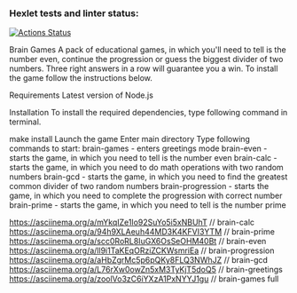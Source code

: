### Hexlet tests and linter status:
[![Actions Status](https://github.com/VasiliiLvov/js-starter-project-44/actions/workflows/hexlet-check.yml/badge.svg)](https://github.com/VasiliiLvov/js-starter-project-44/actions)

Brain Games
A pack of educational games, in which you'll need to tell is the number even, continue the progression or guess the biggest divider of two numbers. Three right answers in a row will guarantee you a win. To install the game follow the instructions below.

Requirements
Latest version of Node.js

Installation
To install the required dependencies, type following command in terminal.

make install
Launch the game
Enter main directory
Type following commands to start:
brain-games - enters greetings mode
brain-even - starts the game, in which you need to tell is the number even
brain-calc - starts the game, in which you need to do math operations with two random numbers
brain-gcd - starts the game, in which you need to find the greatest common divider of two random numbers
brain-progression - starts the game, in which you need to complete the progression with correct number
brain-prime - starts the game, in which you need to tell is the number prime

https://asciinema.org/a/mYkqIZe1lo92SuYo5i5xNBUhT // brain-calc
https://asciinema.org/a/94h9XLAeuh44MD3K4KFVI3YTM // brain-prime
https://asciinema.org/a/scc0RoRL8IuGX6OsSeOHM40Bt // brain-even
https://asciinema.org/a/ll9i1TaKEqORziZCKWsmriEa // brain-progression
https://asciinema.org/a/aHbZgrMc5p6pQKy8FLQ3NWhJZ // brain-gcd
https://asciinema.org/a/L76rXw0owZn5xM3TyKjT5doQ5 // brain-greetings
https://asciinema.org/a/zoolVo3zC6iYXzA1PxNYYJ1gu // brain-games full